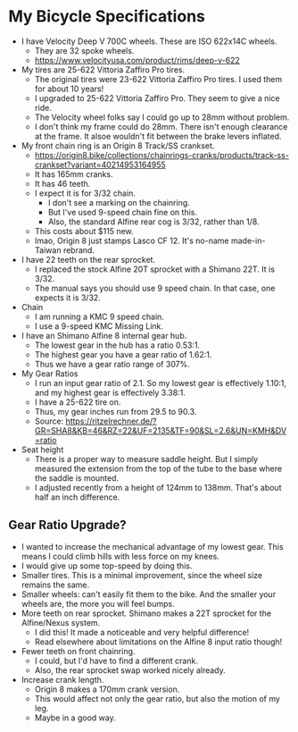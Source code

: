 # My Bicycle Specifications

- I have Velocity Deep V 700C wheels. These are ISO 622x14C wheels.
  - They are 32 spoke wheels.
  - https://www.velocityusa.com/product/rims/deep-v-622
- My tires are 25-622 Vittoria Zaffiro Pro tires.
  - The original tires were 23-622 Vittoria Zaffiro Pro tires. I used
    them for about 10 years!
  - I upgraded to 25-622 Vittoria Zaffiro Pro. They seem to give a
    nice ride.
  - The Velocity wheel folks say I could go up to 28mm without problem.
  - I don't think my frame could do 28mm. There isn't enough clearance
    at the frame. It alsoe wouldn't fit between the brake levers
    inflated.
- My front chain ring is an Origin 8 Track/SS crankset.
  - https://origin8.bike/collections/chainrings-cranks/products/track-ss-crankset?variant=40214953164955
  - It has 165mm cranks.
  - It has 46 teeth.
  - I expect it is for 3/32 chain.
    - I don't see a marking on the chainring.
    - But I've used 9-speed chain fine on this.
    - Also, the standard Alfine rear cog is 3/32, rather than 1/8.
  - This costs about $115 new.
  - lmao, Origin 8 just stamps Lasco CF 12. It's no-name made-in-Taiwan
    rebrand.
- I have 22 teeth on the rear sprocket.
  - I replaced the stock Alfine 20T sprocket with a Shimano 22T. It is
    3/32.
  - The manual says you should use 9 speed chain. In that case, one
    expects it is 3/32.
- Chain
  - I am running a KMC 9 speed chain.
  - I use a 9-speed KMC Missing Link.
- I have an Shimano Alfine 8 internal gear hub.
  - The lowest gear in the hub has a ratio 0.53:1.
  - The highest gear you have a gear ratio of 1.62:1.
  - Thus we have a gear ratio range of 307%.
- My Gear Ratios
  - I run an input gear ratio of 2.1. So my lowest gear is effectively
    1.10:1, and my highest gear is effectively 3.38:1.
  - I have a 25-622 tire on.
  - Thus, my gear inches run from 29.5 to 90.3.
  - Source: https://ritzelrechner.de/?GR=SHA8&KB=46&RZ=22&UF=2135&TF=90&SL=2.6&UN=KMH&DV=ratio
- Seat height
  - There is a proper way to measure saddle height. But I simply
    measured the extension from the top of the tube to the base where
    the saddle is mounted.
  - I adjusted recently from a height of 124mm to 138mm. That's about
    half an inch difference.

## Gear Ratio Upgrade?

- I wanted to increase the mechanical advantage of my lowest gear. This
  means I could climb hills with less force on my knees.
- I would give up some top-speed by doing this.
- Smaller tires. This is a minimal improvement, since the wheel size
  remains the same.
- Smaller wheels: can't easily fit them to the bike. And the smaller
  your wheels are, the more you will feel bumps.
- More teeth on rear sprocket. Shimano makes a 22T sprocket for the
  Alfine/Nexus system.
  - I did this! It made a noticeable and very helpful difference!
  - Read elsewhere about limitations on the Alfine 8 input ratio though!
- Fewer teeth on front chainring.
  - I could, but I'd have to find a different crank.
  - Also, the rear sprocket swap worked nicely already.
- Increase crank length.
  - Origin 8 makes a 170mm crank version.
  - This would affect not only the gear ratio, but also the motion of my
    leg.
  - Maybe in a good way.
